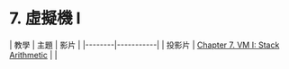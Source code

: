 # 7. 虛擬機 I

| 教學 | 主題  | 影片  |
|--------|-----------|
| 投影片 | [Chapter 7. VM I: Stack Arithmetic](http://nand2tetris.org/lectures/PDF/lecture%2007%20virtual%20machine%20I.pdf)  |  |